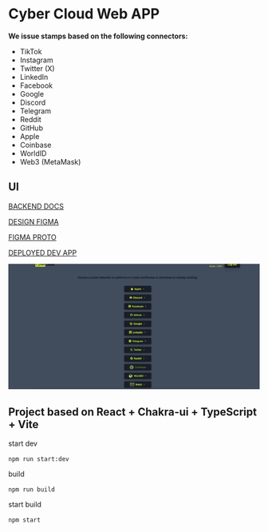 # Cyber Cloud Web APP

**We issue stamps based on the following connectors:**

- TikTok
- Instagram
- Twitter (X)
- LinkedIn
- Facebook
- Google
- Discord
- Telegram
- Reddit
- GitHub
- Apple
- Coinbase
- WorldID
- Web3 (MetaMask)

## UI

[BACKEND DOCS](https://cyber-cloud-issuer-api-8bbb9d6fb18a.herokuapp.com/docs)

[DESIGN FIGMA](https://www.figma.com/design/qurcGc9ARjjRkYWWSjMzxF/CyberCloud?node-id=2102-865&t=1DF8fjljDpstFOpI-0)

[FIGMA PROTO](https://www.figma.com/proto/qurcGc9ARjjRkYWWSjMzxF/CyberCloud?node-id=2106-8743&scaling=contain&content-scaling=fixed&page-id=2102%3A865)

[DEPLOYED DEV APP](https://cyber-cloud-web-app-n.vercel.app)

![](docs/demo.png)

## Project based on React + Chakra-ui + TypeScript + Vite

start dev

```
npm run start:dev
```

build

```
npm run build
```

start build

```
npm start
```
